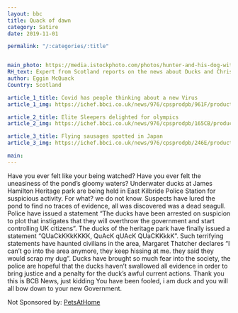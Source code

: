 ```yaml
---
layout: bbc
title: Quack of dawn
category: Satire
date: 2019-11-01

permalink: "/:categories/:title" 


main_photo: https://media.istockphoto.com/photos/hunter-and-his-dog-with-prey-at-sunset-picture-id1301911854?b=1&k=20&m=1301911854&s=170667a&w=0&h=x7itNoYGKwXPRAWS1t1GfmZ_MkKzwbwBB9tlI3KZJmE=
RH_text: Expert from Scotland reports on the news about Ducks and Christmas
author: Eggin McQuack
Country: Scotland

article_1_title: Covid has people thinking about a new Virus
article_1_img: https://ichef.bbci.co.uk/news/976/cpsprodpb/961F/production/_116513483_gettyimages-1216781105.jpg

article_2_title: Elite Sleepers delighted for olympics
article_2_img: https://ichef.bbci.co.uk/news/976/cpsprodpb/165CB/production/_121959519_socomp.jpg

article_3_title: Flying sausages spotted in Japan
article_3_img: https://ichef.bbci.co.uk/news/976/cpsprodpb/246E/production/_121962390_activistlookingattheplant.jpg

main: 
---
```

Have you ever felt like your being watched? Have you ever felt the uneasiness of the pond’s gloomy waters? Underwater ducks at James Hamilton Heritage park are being held in East Kilbride Police Station for suspicious activity. For what? we do not know. Suspects have lured the pond to find no traces of evidence, all was discovered was a dead seagull. Police have issued a statement “The ducks have been arrested on suspicion to plot that instigates that they will overthrow the government and start controlling UK citizens”. The ducks of the heritage park have finally issued a statement “QUaCkKKkKKKK, QuAcK qUAcK QUaCKKkkK”. Such terrifying statements have haunted civilians in the area, Margaret Thatcher declares “I can’t go into the area anymore, they keep hissing at me. they said they would scrap my dug”. Ducks have brought so much fear into the society, the police are hopeful that the ducks haven’t swallowed all evidence in order to bring justice and a penalty for the duck’s awful current actions. Thank you this is BCB News, just kidding You have been fooled, i am duck and you will all bow down to your new Government.

Not Sponsored by: [PetsAtHome](https://www.youtube.com/watch?v=dQw4w9WgXcQ)